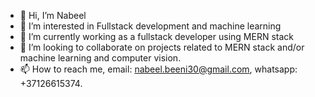 - 👋 Hi, I’m Nabeel
- 👀 I’m interested in Fullstack development and machine learning
- 🌱 I’m currently working as a fullstack developer using MERN stack
- 💞️ I’m looking to collaborate on projects related to MERN stack and/or machine learning and computer vision.
- 📫 How to reach me, email: nabeel.beeni30@gmail.com, whatsapp: +37126615374.

<!---
Nabeel77/Nabeel77 is a ✨ special ✨ repository because its `README.md` (this file) appears on your GitHub profile.
You can click the Preview link to take a look at your changes.
--->
